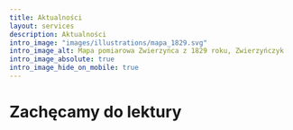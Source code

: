 ```yaml
---
title: Aktualności
layout: services
description: Aktualności
intro_image: "images/illustrations/mapa_1829.svg"
intro_image_alt: Mapa pomiarowa Zwierzyńca z 1829 roku, Zwierzyńczyk
intro_image_absolute: true
intro_image_hide_on_mobile: true
---
```


# Zachęcamy do lektury